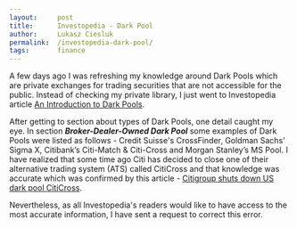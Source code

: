 ```yaml
---
layout:     post
title:      Investopedia - Dark Pool
author:		Lukasz Ciesluk
permalink:  /investopedia-dark-pool/
tags:		finance
---
```


A few days ago I was refreshing my knowledge around Dark Pools which are private exchanges for trading securities that are not accessible for the public. Instead of checking my private library, I just went to Investopedia article [An Introduction to Dark Pools](https://www.investopedia.com/articles/markets/050614/introduction-dark-pools.asp). 

After getting to section about types of Dark Pools, one detail caught my eye. In section ***Broker-Dealer-Owned Dark Pool*** some examples of Dark Pools were listed as follows - Credit Suisse's CrossFinder, Goldman Sachs’ Sigma X, Citibank’s Citi-Match & Citi-Cross and Morgan Stanley’s MS Pool. I have realized that some time ago Citi has decided to close one of their alternative trading system (ATS) called CitiCross and that knowledge was accurate which was confirmed by this article - [Citigroup shuts down US dark pool CitiCross](https://www.thetradenews.com/citigroup-shuts-us-dark-pool-citicross/). 

Nevertheless, as all Investopedia's readers would like to have access to the most accurate information, I have sent a request to correct this error.
